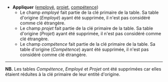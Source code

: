 - **Appliquer** (<ins>employé</ins>, <ins>projet</ins>, <ins>compétence</ins>)
  - Le champ _employé_ fait partie de la clé primaire de la table. Sa table d'origine (_Employé_) ayant été supprimée, il n'est pas considéré comme clé étrangère.
  - Le champ _projet_ fait partie de la clé primaire de la table. Sa table d'origine (_Projet_) ayant été supprimée, il n'est pas considéré comme clé étrangère.
  - Le champ _compétence_ fait partie de la clé primaire de la table. Sa table d'origine (_Compétence_) ayant été supprimée, il n'est pas considéré comme clé étrangère.

----


**NB.** Les tables _Compétence_, _Employé_ et _Projet_ ont été supprimées car elles étaient réduites à la clé primaire de leur entité d'origine.
